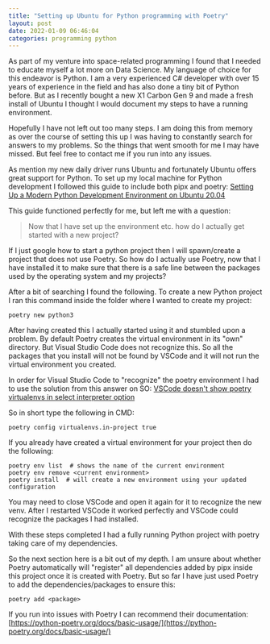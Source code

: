 ```yaml
---
title: "Setting up Ubuntu for Python programming with Poetry"
layout: post
date: 2022-01-09 06:46:04
categories: programming python
---
```


As part of my venture into space-related programming I found that I needed to educate myself a lot more on Data Science. My language of choice for this endeavor is Python. I am a very experienced C# developer with over 15 years of experience in the field and has also done a tiny bit of Python before. But as I recently bought a new X1 Carbon Gen 9 and made a fresh install of Ubuntu I thought I would document my steps to have a running environment.

Hopefully I have not left out too many steps. I am doing this from memory as over the course of setting this up I was having to constantly search for answers to my problems. So the things that went smooth for me I may have missed. But feel free to contact me if you run into any issues. 

As mention my new daily driver runs Ubuntu and fortunately Ubuntu offers great support for Python. To set up my local machine for Python development I followed this guide to include both pipx and poetry: [Setting Up a Modern Python Development Environment on Ubuntu 20.04](https://www.laac.dev/blog/setting-up-modern-python-development-environment-ubuntu-20/) 

This guide functioned perfectly for me, but left me with a question:

> Now that I have set up the environment etc. how do I actually get started with a new project?

If I just google how to start a python project then I will spawn/create a project that does not use Poetry. So how do I actually use Poetry, now that I have installed it to make sure that there is a safe line between the packages used by the operating system and my projects?

After a bit of searching I found the following. To create a new Python project I ran this command inside the folder where I wanted to create my project:

```
poetry new python3
```

After having created this I actually started using it and stumbled upon a problem. By default Poetry creates the virtual environment in its "own" directory. But Visual Studio Code does not recognize this. So all the packages that you install will not be found by VSCode and it will not run the virtual environment you created.  

In order for Visual Studio Code to "recognize" the poetry environment I had to use the solution from this answer on SO: [VSCode doesn't show poetry virtualenvs in select interpreter option](https://stackoverflow.com/questions/59882884/vscode-doesnt-show-poetry-virtualenvs-in-select-interpreter-option)

So in short type the following in CMD:

```
poetry config virtualenvs.in-project true
```

If you already have created a virtual environment for your project then do the following:

```
poetry env list  # shows the name of the current environment
poetry env remove <current environment>
poetry install  # will create a new environment using your updated configuration
```

You may need to close VSCode and open it again for it to recognize the new venv. After I restarted VSCode it worked perfectly and VSCode could recognize the packages I had installed.

With these steps completed I had a fully running Python project with poetry taking care of my dependencies.

So the next section here is a bit out of my depth. I am unsure about whether Poetry automatically will "register" all dependencies added by pipx inside this project once it is created with Poetry. But so far I have just used Poetry to add the dependencies/packages to ensure this:

```
poetry add <package>
```

If you run into issues with Poetry I can recommend their documentation: [https://python-poetry.org/docs/basic-usage/](https://python-poetry.org/docs/basic-usage/)


